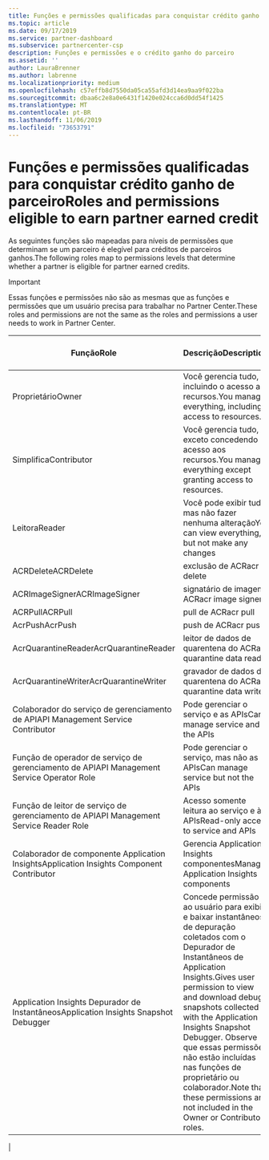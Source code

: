 ```yaml
---
title: Funções e permissões qualificadas para conquistar crédito ganho do parceiro | Centro de parceiros
ms.topic: article
ms.date: 09/17/2019
ms.service: partner-dashboard
ms.subservice: partnercenter-csp
description: Funções e permissões e o crédito ganho do parceiro
ms.assetid: ''
author: LauraBrenner
ms.author: labrenne
ms.localizationpriority: medium
ms.openlocfilehash: c57effb8d7550da05ca55afd3d14ea9aa9f022ba
ms.sourcegitcommit: dbaa6c2e8a0e6431f1420e024cca6d0dd54f1425
ms.translationtype: MT
ms.contentlocale: pt-BR
ms.lasthandoff: 11/06/2019
ms.locfileid: "73653791"
---
```

# <a name="roles-and-permissions-eligible-to-earn-partner-earned-credit"></a><span data-ttu-id="24edb-103">Funções e permissões qualificadas para conquistar crédito ganho de parceiro</span><span class="sxs-lookup"><span data-stu-id="24edb-103">Roles and permissions eligible to earn partner earned credit</span></span>

<span data-ttu-id="24edb-104">As seguintes funções são mapeadas para níveis de permissões que determinam se um parceiro é elegível para créditos de parceiros ganhos.</span><span class="sxs-lookup"><span data-stu-id="24edb-104">The following roles map to permissions levels that determine whether a partner is eligible for partner earned credits.</span></span>

>[!Important]
><span data-ttu-id="24edb-105">Essas funções e permissões não são as mesmas que as funções e permissões que um usuário precisa para trabalhar no Partner Center.</span><span class="sxs-lookup"><span data-stu-id="24edb-105">These roles and permissions are not the same as the roles and permissions a user needs to work in Partner Center.</span></span>

|<span data-ttu-id="24edb-106">**Função**</span><span class="sxs-lookup"><span data-stu-id="24edb-106">**Role**</span></span>   |<span data-ttu-id="24edb-107">**Descrição**</span><span class="sxs-lookup"><span data-stu-id="24edb-107">**Description**</span></span>   |<span data-ttu-id="24edb-108">**PEC elegível**</span><span class="sxs-lookup"><span data-stu-id="24edb-108">**PEC eligible**</span></span>   |
|-----------------|:------------------|:--------------|
|<span data-ttu-id="24edb-109">Proprietário</span><span class="sxs-lookup"><span data-stu-id="24edb-109">Owner</span></span>  |<span data-ttu-id="24edb-110">Você gerencia tudo, incluindo o acesso aos recursos.</span><span class="sxs-lookup"><span data-stu-id="24edb-110">You manage everything, including access to resources.</span></span>|<span data-ttu-id="24edb-111">Sim</span><span class="sxs-lookup"><span data-stu-id="24edb-111">Yes</span></span>|
|<span data-ttu-id="24edb-112">Simplifica</span><span class="sxs-lookup"><span data-stu-id="24edb-112">Contributor</span></span> |<span data-ttu-id="24edb-113">Você gerencia tudo, exceto concedendo acesso aos recursos.</span><span class="sxs-lookup"><span data-stu-id="24edb-113">You manage everything except granting access to resources.</span></span>|<span data-ttu-id="24edb-114">Sim</span><span class="sxs-lookup"><span data-stu-id="24edb-114">Yes</span></span>|
|<span data-ttu-id="24edb-115">Leitora</span><span class="sxs-lookup"><span data-stu-id="24edb-115">Reader</span></span>|<span data-ttu-id="24edb-116">Você pode exibir tudo, mas não fazer nenhuma alteração</span><span class="sxs-lookup"><span data-stu-id="24edb-116">You can view everything, but not make any changes</span></span>|<span data-ttu-id="24edb-117">Não</span><span class="sxs-lookup"><span data-stu-id="24edb-117">No</span></span>|
|<span data-ttu-id="24edb-118">ACRDelete</span><span class="sxs-lookup"><span data-stu-id="24edb-118">ACRDelete</span></span>|<span data-ttu-id="24edb-119">exclusão de ACR</span><span class="sxs-lookup"><span data-stu-id="24edb-119">acr delete</span></span>|<span data-ttu-id="24edb-120">Sim</span><span class="sxs-lookup"><span data-stu-id="24edb-120">Yes</span></span>|
|<span data-ttu-id="24edb-121">ACRImageSigner</span><span class="sxs-lookup"><span data-stu-id="24edb-121">ACRImageSigner</span></span>|<span data-ttu-id="24edb-122">signatário de imagem ACR</span><span class="sxs-lookup"><span data-stu-id="24edb-122">acr image signer</span></span>|<span data-ttu-id="24edb-123">Sim</span><span class="sxs-lookup"><span data-stu-id="24edb-123">Yes</span></span>|
|<span data-ttu-id="24edb-124">ACRPull</span><span class="sxs-lookup"><span data-stu-id="24edb-124">ACRPull</span></span>|<span data-ttu-id="24edb-125">pull de ACR</span><span class="sxs-lookup"><span data-stu-id="24edb-125">acr pull</span></span>|<span data-ttu-id="24edb-126">Sim</span><span class="sxs-lookup"><span data-stu-id="24edb-126">Yes</span></span>|
|<span data-ttu-id="24edb-127">AcrPush</span><span class="sxs-lookup"><span data-stu-id="24edb-127">AcrPush</span></span>|<span data-ttu-id="24edb-128">push de ACR</span><span class="sxs-lookup"><span data-stu-id="24edb-128">acr push</span></span>|<span data-ttu-id="24edb-129">Sim</span><span class="sxs-lookup"><span data-stu-id="24edb-129">Yes</span></span>|
|<span data-ttu-id="24edb-130">AcrQuarantineReader</span><span class="sxs-lookup"><span data-stu-id="24edb-130">AcrQuarantineReader</span></span>|<span data-ttu-id="24edb-131">leitor de dados de quarentena do ACR</span><span class="sxs-lookup"><span data-stu-id="24edb-131">acr quarantine data reader</span></span>|<span data-ttu-id="24edb-132">Não</span><span class="sxs-lookup"><span data-stu-id="24edb-132">No</span></span>|
|<span data-ttu-id="24edb-133">AcrQuarantineWriter</span><span class="sxs-lookup"><span data-stu-id="24edb-133">AcrQuarantineWriter</span></span>| <span data-ttu-id="24edb-134">gravador de dados de quarentena do ACR</span><span class="sxs-lookup"><span data-stu-id="24edb-134">acr quarantine data writer</span></span>|<span data-ttu-id="24edb-135">Sim</span><span class="sxs-lookup"><span data-stu-id="24edb-135">Yes</span></span>|
|<span data-ttu-id="24edb-136">Colaborador do serviço de gerenciamento de API</span><span class="sxs-lookup"><span data-stu-id="24edb-136">API Management Service Contributor</span></span>|<span data-ttu-id="24edb-137">Pode gerenciar o serviço e as APIs</span><span class="sxs-lookup"><span data-stu-id="24edb-137">Can manage service and the APIs</span></span>|<span data-ttu-id="24edb-138">Sim</span><span class="sxs-lookup"><span data-stu-id="24edb-138">Yes</span></span>|
|<span data-ttu-id="24edb-139">Função de operador de serviço de gerenciamento de API</span><span class="sxs-lookup"><span data-stu-id="24edb-139">API Management Service Operator Role</span></span>|<span data-ttu-id="24edb-140">Pode gerenciar o serviço, mas não as APIs</span><span class="sxs-lookup"><span data-stu-id="24edb-140">Can manage service but not the APIs</span></span>|<span data-ttu-id="24edb-141">Sim</span><span class="sxs-lookup"><span data-stu-id="24edb-141">Yes</span></span>|
|<span data-ttu-id="24edb-142">Função de leitor de serviço de gerenciamento de API</span><span class="sxs-lookup"><span data-stu-id="24edb-142">API Management Service Reader Role</span></span>|<span data-ttu-id="24edb-143">Acesso somente leitura ao serviço e às APIs</span><span class="sxs-lookup"><span data-stu-id="24edb-143">Read-only access to service and APIs</span></span>|<span data-ttu-id="24edb-144">Não</span><span class="sxs-lookup"><span data-stu-id="24edb-144">No</span></span>|
|<span data-ttu-id="24edb-145">Colaborador de componente Application Insights</span><span class="sxs-lookup"><span data-stu-id="24edb-145">Application Insights Component Contributor</span></span>|<span data-ttu-id="24edb-146">Gerencia Application Insights componentes</span><span class="sxs-lookup"><span data-stu-id="24edb-146">Manages Application Insights components</span></span>|<span data-ttu-id="24edb-147">Sim</span><span class="sxs-lookup"><span data-stu-id="24edb-147">Yes</span></span>|
|<span data-ttu-id="24edb-148">Application Insights Depurador de Instantâneos</span><span class="sxs-lookup"><span data-stu-id="24edb-148">Application Insights Snapshot Debugger</span></span>|<span data-ttu-id="24edb-149">Concede permissão ao usuário para exibir e baixar instantâneos de depuração coletados com o Depurador de Instantâneos de Application Insights.</span><span class="sxs-lookup"><span data-stu-id="24edb-149">Gives user permission to view and download debug snapshots collected with the Application Insights Snapshot Debugger.</span></span> <span data-ttu-id="24edb-150">Observe que essas permissões não estão incluídas nas funções de proprietário ou colaborador.</span><span class="sxs-lookup"><span data-stu-id="24edb-150">Note that these permissions are not included in the Owner or Contributor roles.</span></span>|<span data-ttu-id="24edb-151">Sim</span><span class="sxs-lookup"><span data-stu-id="24edb-151">Yes</span></span>|
|